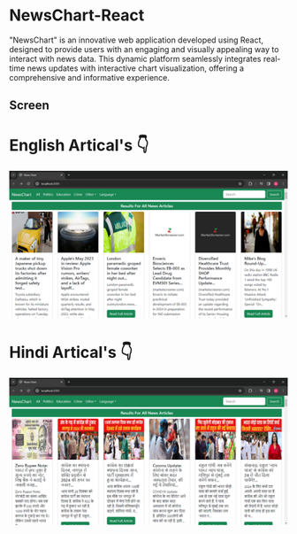 # NewsChart-React

 "NewsChart" is an innovative web application developed using React, designed to provide users with an engaging and visually appealing way to interact with news data. This dynamic platform seamlessly integrates real-time news updates with interactive chart visualization, offering a comprehensive and informative experience.


## Screen

# English Artical's 👇
![image](/public/images/img.png)

# Hindi Artical's 👇
![image](/public/images/img1.png)